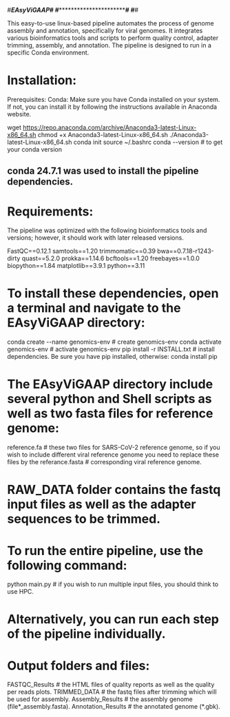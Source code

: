 #*********************************************************EAsyViGAAP*****************************************#
#************************************************************************************************************#
                        #**********************************************************************#

This easy-to-use linux-based pipeline automates the process of genome assembly and annotation, specifically for viral genomes.
It integrates various bioinformatics tools and scripts to perform quality control, adapter trimming, 
assembly, and annotation. The pipeline is designed to run in a specific Conda environment.


# Installation:

Prerequisites:
Conda: Make sure you have Conda installed on your system. If not, you can install it by following the instructions available in Anaconda website.

wget https://repo.anaconda.com/archive/Anaconda3-latest-Linux-x86_64.sh
chmod +x Anaconda3-latest-Linux-x86_64.sh
./Anaconda3-latest-Linux-x86_64.sh
conda init
source ~/.bashrc
conda --version   # to get your conda version

## conda 24.7.1 was used to install the pipeline dependencies.

# Requirements:
The pipeline was optimized with the following bioinformatics tools and versions; however, it should work with later released versions.

FastQC==0.12.1
samtools==1.20
trimmomatic==0.39
bwa==0.7.18-r1243-dirty
quast==5.2.0
prokka==1.14.6
bcftools==1.20
freebayes==1.0.0
biopython==1.84
matplotlib==3.9.1
python==3.11

# To install these dependencies, open a terminal and navigate to the EAsyViGAAP directory:
conda create --name genomics-env      # create genomics-env
conda activate genomics-env           # activate genomics-env
pip install -r INSTALL.txt            # install dependencies. Be sure you have pip installed, otherwise: conda install pip

# The EAsyViGAAP directory include several python and Shell scripts as well as two fasta files for reference genome:
reference.fa                          # these two files for SARS-CoV-2 reference genome, so if you wish to include different viral reference genome you need to replace these files by the 
referance.fasta                       # corresponding viral reference genome.

# RAW_DATA folder contains the fastq input files as well as the adapter sequences to be trimmed.

# To run the entire pipeline, use the following command:
python main.py                        # if you wish to run multiple input files, you should think to use HPC.

# Alternatively, you can run each step of the pipeline individually.
# Output folders and files:
FASTQC_Results                        # the HTML files of quality reports as well as the quality per reads plots.
TRIMMED_DATA                          # the fastq files after trimming which will be used for assembly.
Assembly_Results                      # the assembly genome (file*_assembly.fasta).
Annotation_Results                    # the annotated genome (*.gbk).




